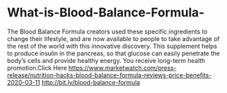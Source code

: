 # What-is-Blood-Balance-Formula-
The Blood Balance Formula creators used these specific ingredients to change their lifestyle, and are now available to people to take advantage of the rest of the world with this innovative discovery. This supplement helps to produce insulin in the pancreas, so that glucose can easily penetrate the body’s cells and provide healthy energy. You receive long-term health promotion.Click Here https://www.marketwatch.com/press-release/nutrition-hacks-blood-balance-formula-reviews-price-benefits-2020-03-11  http://bit.ly/blood-balance-formula
